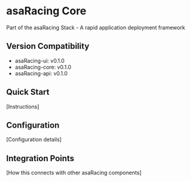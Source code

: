 # asaRacing Core

Part of the asaRacing Stack - A rapid application deployment framework

## Version Compatibility
- asaRacing-ui: v0.1.0
- asaRacing-core: v0.1.0
- asaRacing-api: v0.1.0

## Quick Start
[Instructions]

## Configuration
[Configuration details]

## Integration Points
[How this connects with other asaRacing components]